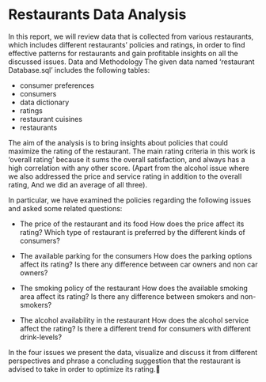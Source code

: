# Restaurants Data Analysis
In this report, we will review data that is collected from various restaurants, which includes different restaurants’ policies and ratings, in order to find effective patterns for restaurants and gain profitable insights on all the discussed issues.
Data and Methodology
The given data named ‘restaurant Database.sql’ includes the following tables:
* consumer preferences
* consumers
* data dictionary
* ratings
* restaurant cuisines
* restaurants

The aim of the analysis is to bring insights about policies that could maximize the rating of the restaurant.
The main rating criteria in this work is ‘overall rating’ because it sums the overall satisfaction, and always has a high correlation with any other score.
(Apart from the alcohol issue where we also addressed the price and service rating in addition to the overall rating,
And we did an average of all three).


In particular, we have examined the policies regarding the following issues and asked some related questions:

* The price of the restaurant and its food How does the price affect its rating? Which type of restaurant is preferred by the different kinds of consumers? 
* The available parking for the consumers How does the parking options affect its rating? Is there any difference between car owners and non car owners? 
* The smoking policy of the restaurant How does the available smoking area affect its rating? Is there any difference between smokers and non-smokers?

* The alcohol availability in the restaurant How does the alcohol service affect the rating?
Is there a different trend for consumers with different drink-levels? 

In the four issues we present the data, visualize and discuss it from different perspectives and phrase a concluding suggestion that the restaurant is advised to take in order to optimize its rating.


